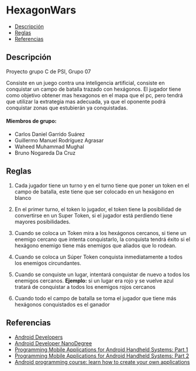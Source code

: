 # HexagonWars

- [Descripción](#description)
- [Reglas](#rules)
- [Referencias](#references)


## Descripción <div id='description'/>
Proyecto grupo C de PSI, Grupo 07

Consiste en un juego contra una inteligencia artificial, consiste en conquistar un campo de batalla trazado con hexágonos. El jugador tiene como objetivo obtener mas hexagonos en el mapa que el pc, pero tendrá que utilizar la extrategia mas adecuada, ya que el oponente podrá conquistar zonas que estubierán ya conquistadas.

#### Miembros de grupo:
- Carlos Daniel Garrido Suárez
- Guillermo Manuel Rodríguez Agrasar
- Waheed Muhammad Mughal
- Bruno Nogareda Da Cruz


## Reglas <span id='rules'/>
1. Cada jugador tiene un turno y en el turno tiene que poner un token en el campo de batalla, este tiene que ser colocado en un hexágono en blanco

2. En el primer turno, el token lo jugador, el token tiene la posibilidad de convertirse en un Super Token, si el jugador está perdiendo tiene mayores posibilidades.

3. Cuando se coloca un Token mira a los hexágonos cercanos, si tiene un enemigo cercano que intenta conquistarlo, la conquista tendrá éxito si el hexágono enemigo tiene más enemigos que aliados que lo rodean.

4. Cuando se coloca un Súper Token conquista inmediatamente a todos los enemigos circundantes.

5. Cuando se conquiste un lugar, intentará conquistar de nuevo a todos los enemigos cercanos.
**Ejemplo:** si un lugar era rojo y se vuelve azul tratará de conquistar a todos los enemigos rojos cercanos

6. Cuando todo el campo de batalla se toma el jugador que tiene más hexágonos conquistados es el ganador


## Referencias <span id ='references'/>
- [Android Developers](http://developer.android.com/index.html)
- [Android Developer NanoDegree](https://www.udacity.com/course/android-developer-nanodegree--nd801)
- [Programming Mobile Applications for Android Handheld Systems: Part 1](https://www.coursera.org/learn/android-programming)
- [Programming Mobile Applications for Android Handheld Systems: Part 2](https://www.coursera.org/learn/android-programming-2)
- [Android programming course: learn how to create your own applications](http://www.sgoliver.net/blog/curso-de-programacion-android/)